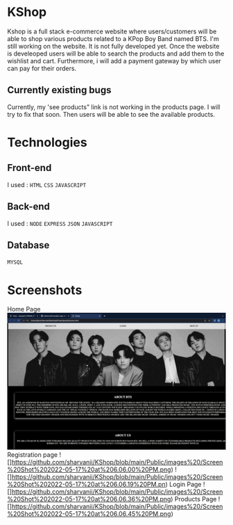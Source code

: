 # KShop
Kshop is a full stack e-commerce website where users/customers will be able to shop various products related to a KPop Boy Band named BTS. I'm still working on the website. It is not fully developed yet. Once the website is develeoped users will be able to search the products and add them to the wishlist and cart. Furthermore, i will add a payment gateway by which user can pay for their orders.
## Currently existing bugs
Currently, my 'see products" link is not working in the products page. I will try to fix that soon. Then users will be able to see the available products.
# Technologies
## Front-end
I used :
`HTML`
`CSS`
`JAVASCRIPT`
## Back-end
I used :
`NODE`
`EXPRESS`
`JSON`
`JAVASCRIPT`
## Database
`MYSQL`
# Screenshots
Home Page
![](https://github.com/sharvanii/KShop/blob/main/Public/images%20/Screen%20Shot%202022-05-17%20at%206.05.41%20PM.png)
Registration page
![]https://github.com/sharvanii/KShop/blob/main/Public/images%20/Screen%20Shot%202022-05-17%20at%206.06.00%20PM.png)
![]https://github.com/sharvanii/KShop/blob/main/Public/images%20/Screen%20Shot%202022-05-17%20at%206.06.19%20PM.pn)
Login Page
![]https://github.com/sharvanii/KShop/blob/main/Public/images%20/Screen%20Shot%202022-05-17%20at%206.06.36%20PM.png)
Products Page
![]https://github.com/sharvanii/KShop/blob/main/Public/images%20/Screen%20Shot%202022-05-17%20at%206.06.45%20PM.png)

